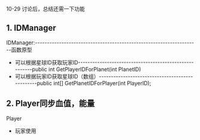 10-29 讨论后，总结还需一下功能

## 1. IDManager
IDManager:--------------------------------------------------------------------函数原型
* 可以根据星球ID获取玩家ID-------------------------------------------------------public int GetPlayerIDForPlanet(int PlanetID)
* 可以根据玩家ID获取星球ID（数组）------------------------------------------------public int[] GetPlanetIDForPlayer(int PlayerID);

## 2. Player同步血值，能量
Player
* 玩家使用
